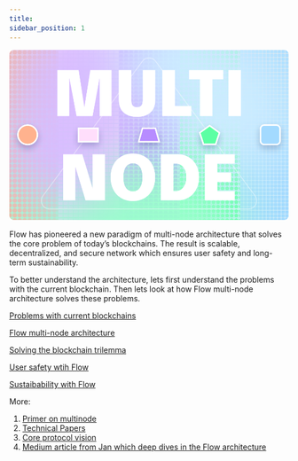 ```yaml
---
title:
sidebar_position: 1
---
```


![banner](./images/banner.png)

Flow has pioneered a new paradigm of multi-node architecture that solves the core problem of today’s blockchains.
The result is scalable, decentralized, and secure network which ensures user safety and long-term sustainability.

To better understand the architecture, lets first understand the problems with the current blockchain. Then lets look at how Flow multi-node architecture solves these problems.


[Problems with current blockchains](./problems-with-blockchains.md)

[Flow multi-node architecture](./multi-node-architecture.md)

[Solving the blockchain trilemma](./solving-blockchain-trilemma.md)

[User safety wtih Flow](./user-safety.md)

[Sustaibability with Flow](./sustainability.md)

More:
1. [Primer on multinode](https://flow.com/primer#primer-multinode)
2. [Technical Papers](https://flow.com/technical-paper)
3. [Core protocol vision](https://flow.com/core-protocol-vision)
4. [Medium article from Jan which deep dives in the Flow architecture](https://jan-bernatik.medium.com/introduction-to-flow-blockchain-7532977c8af8)